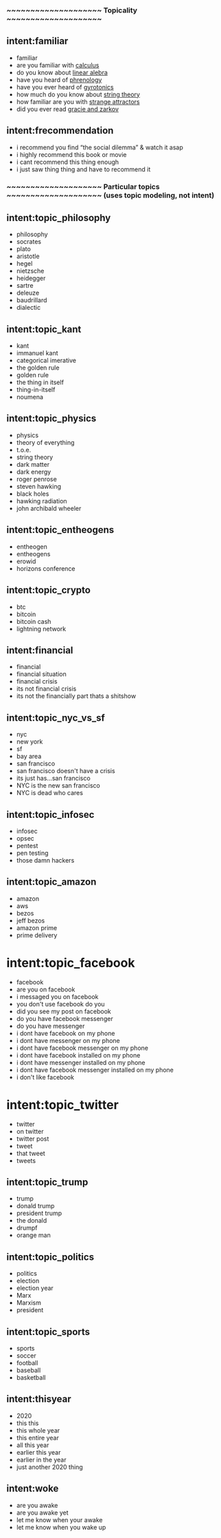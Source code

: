 
### ~~~~~~~~~~~~~~~~~~~~ Topicality ~~~~~~~~~~~~~~~~~~~~  

## intent:familiar
- familiar
- are you familiar with [calculus](Topic)
- do you know about [linear alebra](Topic)
- have you heard of [phrenology](Topic)
- have you ever heard of [gyrotonics](Topic)
- how much do you know about [string theory](Topic)
- how familiar are you with [strange attractors](Topic)
- did you ever read [gracie and zarkov](Topic)

## intent:frecommendation
- i recommend you find “the social dilemma” & watch it asap
- i highly recommend this book or movie
- i cant recommend this thing enough
- i just saw thing thing and have to recommend it


### ~~~~~~~~~~~~~~~~~~~~ Particular topics ~~~~~~~~~~~~~~~~~~~~ (uses topic modeling, not intent)

## intent:topic_philosophy
- philosophy
- socrates
- plato
- aristotle
- hegel
- nietzsche
- heidegger
- sartre
- deleuze
- baudrillard
- dialectic

## intent:topic_kant
- kant
- immanuel kant
- categorical imerative
- the golden rule
- golden rule
- the thing in itself
- thing-in-itself
- noumena

## intent:topic_physics
- physics
- theory of everything
- t.o.e.
- string theory
- dark matter
- dark energy
- roger penrose
- steven hawking
- black holes
- hawking radiation
- john archibald wheeler

## intent:topic_entheogens
- entheogen
- entheogens
- erowid
- horizons conference

## intent:topic_crypto
- btc
- bitcoin
- bitcoin cash
- lightning network

## intent:financial
- financial
- financial situation
- financial crisis
- its not financial crisis
- its not the financially part thats a shitshow

## intent:topic_nyc_vs_sf
- nyc
- new york
- sf
- bay area
- san francisco
- san francisco doesn't have a crisis
- its just has...san francisco
- NYC is the new san francisco
- NYC is dead who cares

## intent:topic_infosec
- infosec
- opsec
- pentest
- pen testing
- those damn hackers

## intent:topic_amazon
- amazon
- aws
- bezos
- jeff bezos
- amazon prime
- prime delivery

# intent:topic_facebook
- facebook
- are you on facebook
- i messaged you on facebook
- you don't use facebook do you
- did you see my post on facebook
- do you have facebook messenger
- do you have messenger
- i dont have facebook on my phone
- i dont have messenger on my phone
- i dont have facebook messenger on my phone
- i dont have facebook installed on my phone
- i dont have messenger installed on my phone
- i dont have facebook messenger installed on my phone
- i don't like facebook

# intent:topic_twitter
- twitter
- on twitter
- twitter post
- tweet
- that tweet
- tweets

## intent:topic_trump
- trump
- donald trump
- president trump
- the donald
- drumpf
- orange man

## intent:topic_politics
- politics
- election
- election year
- Marx
- Marxism
- president

## intent:topic_sports
- sports
- soccer
- football
- baseball
- basketball

## intent:thisyear
- 2020
- this this
- this whole year
- this entire year
- all this year
- earlier this year
- earlier in the year
- just another 2020 thing

## intent:woke
- are you awake
- are you awake yet
- let me know when your awake
- let me know when you wake up
